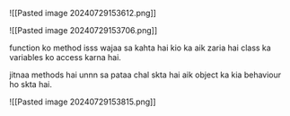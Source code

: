 
![[Pasted image 20240729153612.png]]

![[Pasted image 20240729153706.png]]

function ko method isss wajaa sa kahta hai kio ka aik zaria hai class ka variables ko access karna hai.

jitnaa methods hai unnn sa pataa chal skta hai aik object ka kia behaviour ho skta hai.


![[Pasted image 20240729153815.png]]
